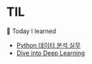 # TIL
📍 Today I learned

* [Python 데이터 분석 실무](https://wikidocs.net/book/)
* [Dive into Deep Learning](https://ko.d2l.ai/index.html)
